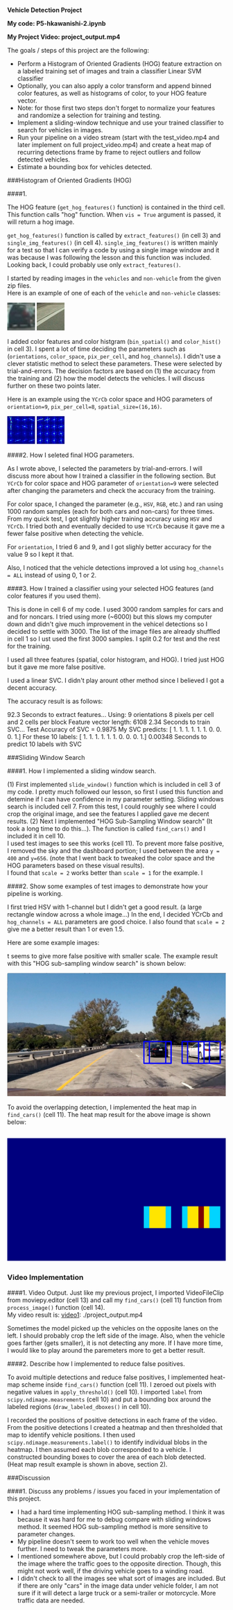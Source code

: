 **Vehicle Detection Project**

**My code: P5-hkawanishi-2.ipynb**

**My Project Video: project_output.mp4**


The goals / steps of this project are the following:

* Perform a Histogram of Oriented Gradients (HOG) feature extraction on a labeled training set of images and train a classifier Linear SVM classifier
* Optionally, you can also apply a color transform and append binned color features, as well as histograms of color, to your HOG feature vector. 
* Note: for those first two steps don't forget to normalize your features and randomize a selection for training and testing.
* Implement a sliding-window technique and use your trained classifier to search for vehicles in images.
* Run your pipeline on a video stream (start with the test_video.mp4 and later implement on full project_video.mp4) and create a heat map of recurring detections frame by frame to reject outliers and follow detected vehicles.
* Estimate a bounding box for vehicles detected.

[//]: # (Image References)
[image1]: ./output_images/car_image_example.jpg
[image2]: ./output_images/noncar_image_example.jpg
[image3]: ./output_images/car_hog_image_example.jpg
[image4]: ./output_images/noncar_hog_image_example.jpg
[image5]: ./output_images/car_image_with_boxes1.jpg
[image6]: ./output_images/heat_image1.jpg
[video1]: ./project_output.mp4


###Histogram of Oriented Gradients (HOG)

####1. 

The HOG feature (`get_hog_features()` function) is contained in the third cell.  This function calls "hog" function.  When `vis = True` argument is passed, it will return a hog image.  

`get_hog_features()` function is called by `extract_features()` (in cell 3) and `single_img_features()` (in cell 4).  `single_img_features()` is written mainly for a test so that I can verify a code by using a single image window and it was because I was following the lesson and this function was included.  Looking back, I could probably use only `extract_features()`.

I started by reading images in the `vehicles` and `non-vehicle` from the given zip files.  
Here is an example of one of each of the `vehicle` and `non-vehicle` classes:

![car image example][image1]
![non-car image example][image2]

I added color features and color histgram (`bin_spatial()` and `color_hist()` in cell 3).  I spent a lot of time deciding the parameters such as (`orientations`, `color_space`, `pix_per_cell`, and `hog_channels`).
I didn't use a clever statistic method to select these parameters. These were selected by trial-and-errors. The decision factors are based on (1) the accuracy from the training and (2) how the model detects the vehicles.  I will discuss further on these two points later.

Here is an example using the `YCrCb` color space and HOG parameters of `orientation=9`, `pix_per_cell=8`, `spatial_size=(16,16)`.

![car hog image example][image3]
![noncar hog image example][image4]

####2. How I seleted final HOG parameters.

As I wrote above, I selected the parameters by trial-and-errors. I will discuss more about how I trained a classifier in the following section.  But `YCrCb` for color space and HOG parameter of `orientation=9` were selected after changing the parameters and check the accuracy from the training.

For color space, I changed the parameter (e.g., `HSV`, `RGB`, etc.) and ran using 1000 random samples (each for both cars and non-cars) for three times.  From my quick test, I got slightly higher training accuracy using `HSV` and `YCrCb`.  I tried both and eventually decided to use `YCrCb` because it gave me a fewer false positive when detecting the vehicle. 

For `orientation`, I tried 6 and 9, and I got slighly better accuracy for the value 9 so I kept it that.

Also, I noticed that the vehicle detections improved a lot using `hog_channels = ALL` instead of using 0, 1 or 2.  


####3. How I trained a classifier using your selected HOG features (and color features if you used them).

This is done in cell 6 of my code.
I used 3000 random samples for cars and and for noncars.  I tried using more (~6000) but this slows my computer down and didn't give much improvement in the vehicel detections so I decided to settle with 3000.  The list of the image files are already shuffled in cell 1 so I ust used the first 3000 samples.
I split 0.2 for test and the rest for the training.  

I used all three features (spatial, color histogram, and HOG).  I tried just HOG but it gave me more false positive.  

I used a linear SVC.  I didn't play arount other method since I believed I got a decent accuracy.  

The accuracy result is as follows:

92.3 Seconds to extract features...
Using: 9 orientations 8 pixels per cell and 2 cells per block
Feature vector length: 6108
2.34 Seconds to train SVC...
Test Accuracy of SVC =  0.9875
My SVC predicts:  [ 1.  1.  1.  1.  1.  1.  0.  0.  0.  1.]
For these 10 labels:  [ 1.  1.  1.  1.  1.  1.  0.  0.  0.  1.]
0.00348 Seconds to predict 10 labels with SVC

###Sliding Window Search

####1. How I implemented a sliding window search.  

(1) First implemented `slide_window()` function which is included in cell 3 of my code. I pretty much followed our lesson, so first I used this function and detemine if I can have confidence in my parameter setting.  Sliding windows search is included cell 7.  From this test, I could roughly see where I could crop the original image, and see the features I applied gave me decent results.
(2) Next I implemented "HOG Sub-Sampling Window search" (It took a long time to do this...).  The function is called `find_cars()` and I included it in cell 10.  
I used test images to see this works (cell 11).  To prevent more false positive, I removed the sky and the dashboard portion; I used between the area `y = 400` and `y=656`.  (note that I went back to tweaked the color space and the HOG parameters based on these visual results).  
I found that `scale = 2` works better than `scale = 1` for the example.  I

####2. Show some examples of test images to demonstrate how your pipeline is working.  

I first tried HSV with 1-channel but I didn't get a good result. (a large rectangle window across a whole image...) In the end, I decided YCrCb and `hog_channels = ALL` parameters are good choice.  I also found that `scale = 2` give me a better result than 1 or even 1.5.  

Here are some example images:

t seems to give more false positive with smaller scale.  The example result with this "HOG sub-sampling window search" is shown below:

![HOG sub-sampling window search result][image5]

To avoid the overlapping detection, I implemented the heat map in `find_cars()` (cell 11).  The heat map result for the above image is shown below:

![heat map][image6]
---

### Video Implementation

####1. Video Output.
Just like my previous project, I imported VideoFileClip from moviepy.editor (cell 13) and call my `find_cars()` (cell 11) function from `process_image()` function (cell 14).  
My video result is:
[video1]: ./project_output.mp4

Sometimes the model picked up the vehicles on the opposite lanes on the left.  I should probably crop the left side of the image.  Also, when the vehicle goes farther (gets smaller), it is not detecting any more.  If I have more time, I would like to play around the paremeters more to get a better result.  


####2. Describe how I implemented to reduce false positives. 

To avoid multiple detections and reduce false positives, I implemented heat-map scheme inside `find_cars()` function (cell 11).  I zeroed out pixels with negative values in `apply_threshold()` (cell 10).  I imported `label` from `scipy.ndimage.measrements`  (cell 10) and put a bounding box around the labeled regions (`draw_labeled_dboxes()` in cell 10).  

I recorded the positions of positive detections in each frame of the video.  From the positive detections I created a heatmap and then thresholded that map to identify vehicle positions.  I then used `scipy.ndimage.measurements.label()` to identify individual blobs in the heatmap.  I then assumed each blob corresponded to a vehicle.  I constructed bounding boxes to cover the area of each blob detected.  
(Heat map result example is shown in above, section 2).  


###Discussion

####1. Discuss any problems / issues you faced in your implementation of this project.  

* I had a hard time implementing HOG sub-sampling method.  I think it was because it was hard for me to debug compare with sliding windows method.  It seemed HOG sub-sampling method is more sensitive to parameter changes.  
* My pipeline doesn't seem to work too well when the vehicle moves further.  I need to tweak the parameters more.  
* I mentioned somewhere above, but I could probably crop the left-side of the image where the traffic goes to the opposite direction.  Though, this might not work well, if the driving vehicle goes to a winding road. 
* I didn't check to all the images see what sort of images are included.  But if there are only "cars" in the image data under vehicle folder, I am not sure if it will detect a large truck or a semi-trailer or motorcycle.  More traffic data are needed.


